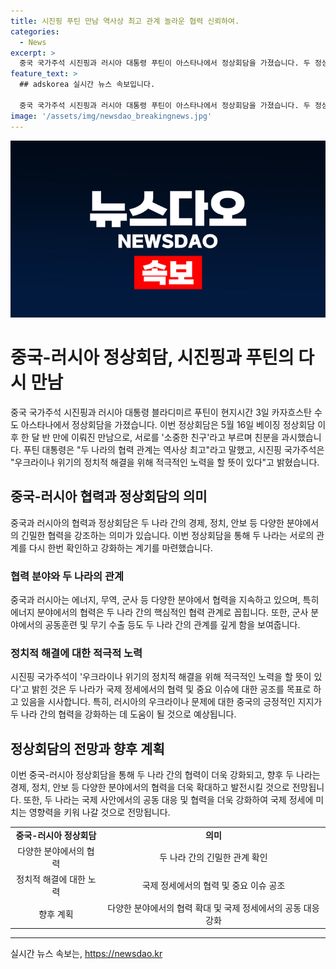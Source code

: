 ```yaml
---
title: 시진핑 푸틴 만남 역사상 최고 관계 놀라운 협력 신뢰하여.
categories:
  - News
excerpt: >
  중국 국가주석 시진핑과 러시아 대통령 푸틴이 아스타나에서 정상회담을 가졌습니다. 두 정상은 친분을 과시하며 협력의 중요성을 강조했습니다. 푸틴 대통령은 두 나라의 협력을 역사상 최고로 평가하고, 시 주석은 우크라이나 위기의 정치적 해결에 적극 노력할 것이라 밝혔습니다. 두 정상의 만남이 국제 정세에 미치는 영향을 주목받고 있습니다.
feature_text: >
  ## adskorea 실시간 뉴스 속보입니다.

  중국 국가주석 시진핑과 러시아 대통령 푸틴이 아스타나에서 정상회담을 가졌습니다. 두 정상은 친분을 과시하며 협력의 중요성을 강조했습니다. 푸틴 대통령은 두 나라의 협력을 역사상 최고로 평가하고, 시 주석은 우크라이나 위기의 정치적 해결에 적극 노력할 것이라 밝혔습니다. 두 정상의 만남이 국제 정세에 미치는 영향을 주목받고 있습니다.
image: '/assets/img/newsdao_breakingnews.jpg'
---
```


<p><img src="/assets/img/newsdao_breakingnews.jpg" alt="adskorea 속보" /></p>

<h1>중국-러시아 정상회담, 시진핑과 푸틴의 다시 만남</h1>

<p data-ke-size="size16">중국 국가주석 시진핑과 러시아 대통령 블라디미르 푸틴이 현지시간 3일 카자흐스탄 수도 아스타나에서 정상회담을 가졌습니다. 이번 정상회담은 5월 16일 베이징 정상회담 이후 한 달 반 만에 이뤄진 만남으로, 서로를 '소중한 친구'라고 부르며 친분을 과시했습니다. 푸틴 대통령은 "두 나라의 협력 관계는 역사상 최고"라고 말했고, 시진핑 국가주석은 "우크라이나 위기의 정치적 해결을 위해 적극적인 노력을 할 뜻이 있다"고 밝혔습니다.</p>

<h2>중국-러시아 협력과 정상회담의 의미</h2>

<p data-ke-size="size16">중국과 러시아의 협력과 정상회담은 두 나라 간의 경제, 정치, 안보 등 다양한 분야에서의 긴밀한 협력을 강조하는 의미가 있습니다. 이번 정상회담을 통해 두 나라는 서로의 관계를 다시 한번 확인하고 강화하는 계기를 마련했습니다.</p>

<h3>협력 분야와 두 나라의 관계</h3>

<p data-ke-size="size16">중국과 러시아는 에너지, 무역, 군사 등 다양한 분야에서 협력을 지속하고 있으며, 특히 에너지 분야에서의 협력은 두 나라 간의 핵심적인 협력 관계로 꼽힙니다. 또한, 군사 분야에서의 공동훈련 및 무기 수출 등도 두 나라 간의 관계를 깊게 함을 보여줍니다.</p>

<h3>정치적 해결에 대한 적극적 노력</h3>

<p data-ke-size="size16">시진핑 국가주석이 '우크라이나 위기의 정치적 해결을 위해 적극적인 노력을 할 뜻이 있다'고 밝힌 것은 두 나라가 국제 정세에서의 협력 및 중요 이슈에 대한 공조를 목표로 하고 있음을 시사합니다. 특히, 러시아의 우크라이나 문제에 대한 중국의 긍정적인 지지가 두 나라 간의 협력을 강화하는 데 도움이 될 것으로 예상됩니다.</p>

<h2>정상회담의 전망과 향후 계획</h2>

<p data-ke-size="size16">이번 중국-러시아 정상회담을 통해 두 나라 간의 협력이 더욱 강화되고, 향후 두 나라는 경제, 정치, 안보 등 다양한 분야에서의 협력을 더욱 확대하고 발전시킬 것으로 전망됩니다. 또한, 두 나라는 국제 사안에서의 공동 대응 및 협력을 더욱 강화하여 국제 정세에 미치는 영향력을 키워 나갈 것으로 전망됩니다.</p>

<table>
  <tr>
    <td style="text-align: center; height: 17px;"><b>중국-러시아 정상회담</b></td>
    <td style="text-align: center; height: 17px;"><b>의미</b></td>
  </tr>
  <tr>
    <td style="text-align: center;">다양한 분야에서의 협력</td>
    <td style="text-align: center;">두 나라 간의 긴밀한 관계 확인</td>
  </tr>
  <tr>
    <td style="text-align: center;">정치적 해결에 대한 노력</td>
    <td style="text-align: center;">국제 정세에서의 협력 및 중요 이슈 공조</td>
  </tr>
  <tr>
    <td style="text-align: center;">향후 계획</td>
    <td style="text-align: center;">다양한 분야에서의 협력 확대 및 국제 정세에서의 공동 대응 강화</td>
  </tr>
</table>

<hr>
실시간 뉴스 속보는, <a href="https://newsdao.kr" rel="dofollow">https://newsdao.kr</a>


